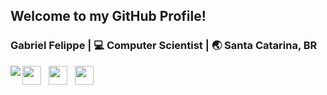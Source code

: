## Welcome to my GitHub Profile!

<div align="left">
<h3>Gabriel Felippe | 💻 Computer Scientist | 🌏 Santa Catarina, BR</h3>
</div>

<img src="https://i.ibb.co/LC2QWCk/akira2.png" align="left"/>

<div align='left'>
<a href="https://twitter.com/akirascientist"><img height="30" src="https://raw.githubusercontent.com/trinwin/trinwin/master/icons/twitter.png?raw=true"></a>&nbsp;&nbsp;
<a href="https://dev.to/theakira"><img height="30" src="https://raw.githubusercontent.com/trinwin/trinwin/master/icons/devto.png?raw=true"></a>&nbsp;&nbsp;
<a href="https://www.facebook.com/gabriellfelippe"><img height="30" src="https://raw.githubusercontent.com/trinwin/trinwin/master/icons/facebook.png?raw=true"></a>&nbsp;&nbsp;
<div>
